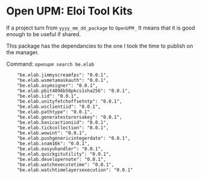 # Open UPM: Eloi Tool Kits

If a project turn from `yyyy_mm_dd_package` to `OpenUPM_`
It means that it is good enough to be useful if shared.

This package has the dependancies to the one I took the time to publish on the manager.

Command: `openupm search be.elab`
```
    "be.elab.jimmyscreamfps": "0.0.1",
    "be.elab.wsmetamaskauth": "0.0.1",
    "be.elab.asymsigner": "0.0.1",
    "be.elab.pbit4096b58pkcs1sha256": "0.0.1",
    "be.elab.iid": "0.0.1",
    "be.elab.unityfetchoffsetntp": "0.0.1",
    "be.elab.wsclientiid": "0.0.1",
    "be.elab.pathtype": "0.0.1",
    "be.elab.generatestorersakey": "0.0.1",
    "be.elab.basicactioniid": "0.0.1",
    "be.elab.tickcollection": "0.0.1",
    "be.elab.wowint": "0.0.1",
    "be.elab.pushgenericintegerdate": "0.0.1",
    "be.elab.snam16k": "0.0.1",
    "be.elab.easyuhandler": "0.0.1",
    "be.elab.quickgitutility": "0.0.1",
    "be.elab.developernote": "0.0.1",
    "be.elab.watchexecutetime": "0.0.1",
    "be.elab.watchtimelayersexecution": "0.0.1"
```
